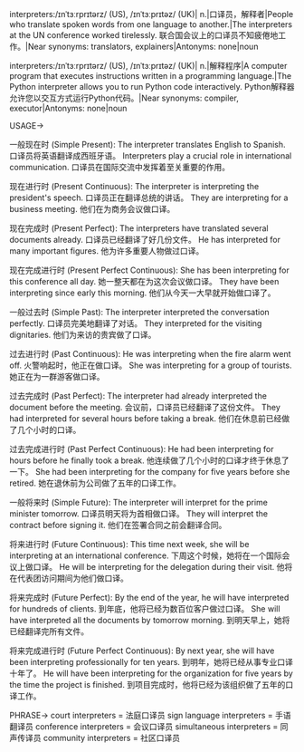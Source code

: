 interpreters:/ɪnˈtɜːrprɪtərz/ (US), /ɪnˈtɜːprɪtəz/ (UK)| n.|口译员，解释者|People who translate spoken words from one language to another.|The interpreters at the UN conference worked tirelessly. 联合国会议上的口译员不知疲倦地工作。|Near synonyms: translators, explainers|Antonyms: none|noun

interpreters:/ɪnˈtɜːrprɪtərz/ (US), /ɪnˈtɜːprɪtəz/ (UK)| n.|解释程序|A computer program that executes instructions written in a programming language.|The Python interpreter allows you to run Python code interactively. Python解释器允许您以交互方式运行Python代码。|Near synonyms: compiler, executor|Antonyms: none|noun


USAGE->

一般现在时 (Simple Present):
The interpreter translates English to Spanish. 口译员将英语翻译成西班牙语。
Interpreters play a crucial role in international communication. 口译员在国际交流中发挥着至关重要的作用。

现在进行时 (Present Continuous):
The interpreter is interpreting the president's speech. 口译员正在翻译总统的讲话。
They are interpreting for a business meeting. 他们在为商务会议做口译。

现在完成时 (Present Perfect):
The interpreters have translated several documents already. 口译员已经翻译了好几份文件。
He has interpreted for many important figures. 他为许多重要人物做过口译。

现在完成进行时 (Present Perfect Continuous):
She has been interpreting for this conference all day. 她一整天都在为这次会议做口译。
They have been interpreting since early this morning. 他们从今天一大早就开始做口译了。


一般过去时 (Simple Past):
The interpreter interpreted the conversation perfectly. 口译员完美地翻译了对话。
They interpreted for the visiting dignitaries. 他们为来访的贵宾做了口译。


过去进行时 (Past Continuous):
He was interpreting when the fire alarm went off. 火警响起时，他正在做口译。
She was interpreting for a group of tourists. 她正在为一群游客做口译。

过去完成时 (Past Perfect):
The interpreter had already interpreted the document before the meeting. 会议前，口译员已经翻译了这份文件。
They had interpreted for several hours before taking a break. 他们在休息前已经做了几个小时的口译。

过去完成进行时 (Past Perfect Continuous):
He had been interpreting for hours before he finally took a break. 他连续做了几个小时的口译才终于休息了一下。
She had been interpreting for the company for five years before she retired.  她在退休前为公司做了五年的口译工作。

一般将来时 (Simple Future):
The interpreter will interpret for the prime minister tomorrow. 口译员明天将为首相做口译。
They will interpret the contract before signing it. 他们在签署合同之前会翻译合同。

将来进行时 (Future Continuous):
This time next week, she will be interpreting at an international conference. 下周这个时候，她将在一个国际会议上做口译。
He will be interpreting for the delegation during their visit. 他将在代表团访问期间为他们做口译。

将来完成时 (Future Perfect):
By the end of the year, he will have interpreted for hundreds of clients. 到年底，他将已经为数百位客户做过口译。
She will have interpreted all the documents by tomorrow morning. 到明天早上，她将已经翻译完所有文件。

将来完成进行时 (Future Perfect Continuous):
By next year, she will have been interpreting professionally for ten years. 到明年，她将已经从事专业口译十年了。
He will have been interpreting for the organization for five years by the time the project is finished. 到项目完成时，他将已经为该组织做了五年的口译工作。

PHRASE->
court interpreters = 法庭口译员
sign language interpreters = 手语翻译员
conference interpreters = 会议口译员
simultaneous interpreters = 同声传译员
community interpreters = 社区口译员
